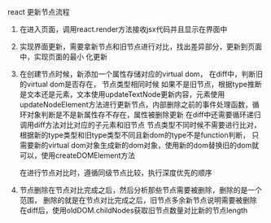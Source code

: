 react 更新节点流程

1. 在进入页面，调用react.render方法接收jsx代码并且显示在界面中
2. 实现界面更新，需要拿新节点和旧节点进行对比，找出差异部分，更新到页面中，实现页面的最小 化更新
3. 在创建节点时候，新添加一个属性存储对应的virtual dom，
   在diff中，判断旧的virtual dom是否存在，
   节点类型相同时候
   如果不是旧节点，根据type推断是文本还是元素，文本使用updateTextNode更新内容，元素使用updateNodeElement方法进行更新节点，内部删除之前的事件处理函数，循环对象判断是不是新属性存不存在，属性被删除更新
   在diff中还需要循环递归调用diff方法对比对应的子元素和旧节点
   节点类型不同时候不需要进行比对，根据新的type类型和旧type类型不同且新dom的type不是function判断，
   只需要新的virtual dom对象生成新的dom对象，使用新的dom替换旧的dom就可以，使用createDOMElement方法

   


   在进行节点对比时，遵循同级节点比较，执行深度优先的顺序

4. 节点删除在节点对比完成之后，然后分析那些节点需要被删除，删除的是一个范围，
   删除的就是在节点对比完成之后，旧节点多余新节点说明需要被删除
   在diff后，使用oldDOM.childNodes获取旧节点数量对比新的节点length
   